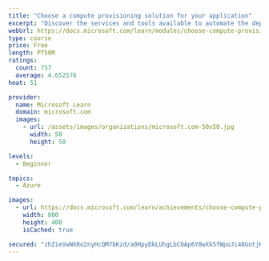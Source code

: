 ```yaml
---
title: "Choose a compute provisioning solution for your application"
excerpt: "Discover the services and tools available to automate the deployment and configuration of your Azure infrastructure."
webUrl: https://docs.microsoft.com/learn/modules/choose-compute-provisioning/
type: course
price: Free
length: PT50M
ratings:
  count: 757
  average: 4.652576
heat: 51

provider:
  name: Microsoft Learn
  domain: microsoft.com
  images:
    - url: /assets/images/organizations/microsoft.com-50x50.jpg
      width: 50
      height: 50

levels:
  - Beginner

topics:
  - Azure

images:
  - url: https://docs.microsoft.com/learn/achievements/choose-compute-provisioning-social.png
    width: 800
    height: 400
    isCached: true

secured: "zhZieVwNkRo2nyHcQM7bKzd/a0HpyDkLUhgLbCOAp6Y0wXk5fWpoJi48GntjK/oSM34ftDV1XyzuX2xXOReTKghQFEgF1wE3UMb4YyyyXUKb6oK/qWIGHVlaFeCV5qVUhSn8+axSpURJZ0EgX7o7CXOA+Xq7ycYibomrzGa1DHnfbh6f4m8spoI483ZZQNHbw7I3co86n9+7FrzUL5xqnD5eUcK0CUSV1W1S9jJb0o1qKTzo90decVfWt/IZMBnpmQVngEqcvE1CqljENAY/6HvI/M8R53BfwXIlqjslANKfbHdy28llesFcwWSABYu1pj4mx2fh2rSLIjdAJCvdzwR/ohGxlnX0ZtGyt2Wbmbf6A3Uia1Z01RFkpuJPQv7eCrFbXjMf5lXmS/EL2xOuLtCCigNR8CHBU94RwINsvfo=;dvHml9VOcg5NfXdyCp3W5Q=="
---
```


